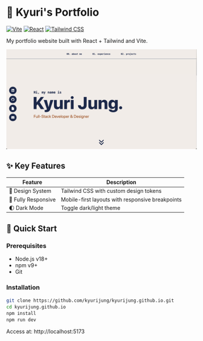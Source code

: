 # 🌟 Kyuri's Portfolio

[![Vite](https://img.shields.io/badge/Vite-4.0+-brightgreen)](https://vitejs.dev/)
[![React](https://img.shields.io/badge/React-18+-blue)](https://react.dev/)
[![Tailwind CSS](https://img.shields.io/badge/Tailwind_CSS-3.0+-06B6D4)](https://tailwindcss.com/)

My portfolio website built with React + Tailwind and Vite.

![Project Screenshot](/src/assets/images/Thumbnail.png)

## ✨ Key Features

| Feature             | Description                                               |
|---------------------|---------------------------------------------------------- |
| 🎨 Design System    | Tailwind CSS with custom design tokens                    |
| 📱 Fully Responsive | Mobile-first layouts with responsive breakpoints          |
| 🌓 Dark Mode        | Toggle dark/light theme                                   |

## 🚀 Quick Start

### Prerequisites
- Node.js v18+
- npm v9+
- Git

### Installation
```bash
git clone https://github.com/kyurijung/kyurijung.github.io.git
cd kyurijung.github.io
npm install
npm run dev
```
Access at: http://localhost:5173
